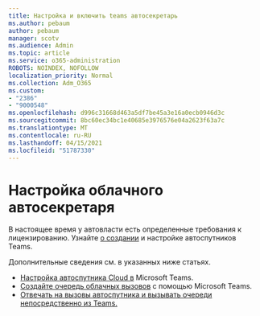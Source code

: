 ```yaml
---
title: Настройка и включить teams автосекретарь
ms.author: pebaum
author: pebaum
manager: scotv
ms.audience: Admin
ms.topic: article
ms.service: o365-administration
ROBOTS: NOINDEX, NOFOLLOW
localization_priority: Normal
ms.collection: Adm_O365
ms.custom:
- "2386"
- "9000548"
ms.openlocfilehash: d996c31668d463a5df7be45a3e16a0ecb0946d3c
ms.sourcegitcommit: 8bc60ec34bc1e40685e3976576e04a2623f63a7c
ms.translationtype: MT
ms.contentlocale: ru-RU
ms.lasthandoff: 04/15/2021
ms.locfileid: "51787330"
---
```

# <a name="set-up-a-cloud-auto-attendant"></a>Настройка облачного автосекретаря

В настоящее время у автовласти есть определенные требования к лицензированию. Узнайте [о создании](https://docs.microsoft.com/microsoftteams/what-are-phone-system-auto-attendants) и настройке автоспутников Teams. 

Дополнительные сведения см. в указанных ниже статьях.

- [Настройка автоспутника Cloud в](https://docs.microsoft.com/microsoftteams/create-a-phone-system-auto-attendant) Microsoft Teams. 
- [Создайте очередь облачных вызовов](https://docs.microsoft.com/microsoftteams/create-a-phone-system-call-queue) с помощью Microsoft Teams. 
- [Отвечать на вызовы автоспутника и вызывать очереди непосредственно из Teams.](https://docs.microsoft.com/microsoftteams/answer-auto-attendant-and-call-queue-calls) 